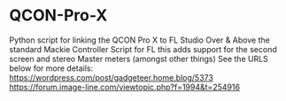 # QCON-Pro-X
Python script for linking the QCON Pro X to FL Studio
Over & Above the standard Mackie Controller Script for FL this adds support for the second screen and stereo Master meters (amongst other things)
See the URLS below for more details:
https://wordpress.com/post/gadgeteer.home.blog/5373
https://forum.image-line.com/viewtopic.php?f=1994&t=254916
